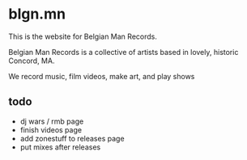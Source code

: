 # blgn.mn

This is the website for Belgian Man Records.

Belgian Man Records is a collective of artists based in lovely, historic Concord, MA.

We record music, film videos, make art, and play shows

## todo

* dj wars / rmb page
* finish videos page
* add zonestuff to releases page
* put mixes after releases
